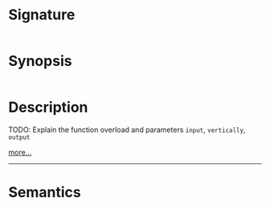 # Signature
```vikid-signature
```

# Synopsis
```vikid-synopsis
```

# Description
TODO: Explain the function overload and parameters `input`, `vertically`, `output`

[more...](https://en.wikipedia.org/wiki/Scaling_(geometry))

----
# Semantics